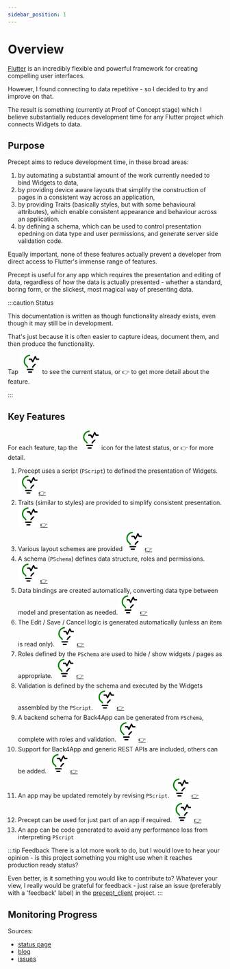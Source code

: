 ```yaml
---
sidebar_position: 1
---
```

# Overview

[Flutter](https://flutter.dev/) is an incredibly flexible and powerful framework for creating compelling user interfaces.

However, I found connecting to data repetitive - so I decided to try and improve on that.

The result is something (currently at Proof of Concept stage) which I believe substantially reduces development time for any Flutter project which connects Widgets to data.

## Purpose

Precept aims to reduce development time, in these broad areas:

1. by automating a substantial amount of the work currently needed to bind Widgets to data,
1. by providing device aware layouts that simplify the construction of pages in a consistent way across an application,
1. by providing Traits (basically styles, but with some behavioural attributes), which enable consistent appearance and behaviour across an application.
1. by defining a schema, which can be used to control presentation epedning on data type and user permissions, and generate server side validation code. 

Equally important, none of these features actually prevent a developer from direct access to Flutter's immense range of features.

Precept is useful for any app which requires the presentation and editing of data, regardless of how the data is actually presented - whether a standard, boring form, or the slickest, most magical way of presenting data.


:::caution Status

This documentation is written as though functionality already exists, even though it may still be in development.

That's just because it is often easier to capture ideas, document them, and then produce the functionality.

Tap ![status](images/status.svg) to see the current status, or :point_right: to get more detail about the feature.


:::

## Key Features

For each feature, tap the ![status](images/status.svg) icon for the latest status, or :point_right: for more detail.

1. Precept uses a script (`PScript`) to defined the presentation of Widgets.[![status](images/status.svg)](status.md#script)[:point_right:](user-guide/precept-script.md)
1. Traits (similar to styles) are provided to simplify consistent presentation.[![status](images/status.svg)](status.md#traits) [:point_right:](user-guide/traits.md)
1. Various layout schemes are provided[![status](images/status.svg)](status.md#layouts) [:point_right:](user-guide/layouts.md)
1. A schema (`PSchema`) defines data structure, roles and permissions.[![status](images/status.svg)](status.md#schema) [:point_right:](user-guide/layouts.md)
1. Data bindings are created automatically, converting data type between model and presentation as needed.[![status](images/status.svg)](status.md#data-bindings) [:point_right:](./user-guide/data-bindings.md)
1. The Edit / Save / Cancel logic is generated automatically (unless an item is read only).[![status](images/status.svg)](status.md#edit-save-cancel) [:point_right:](./user-guide/edit-save-cancel.md)
1. Roles defined by the `PSchema` are used to hide / show widgets / pages as appropriate. [![status](images/status.svg)](status.md#roles-control-display) [:point_right:](./user-guide/roles-control-display.md)
1. Validation is defined by the schema and executed by the Widgets assembled by the `PScript`. [![status](images/status.svg)](status.md#validation) [:point_right:](./user-guide/validation.md)
1. A backend schema for Back4App can be generated from `PSchema`, complete with roles and validation.[![status](images/status.svg)](status.md#server-side-schema-generation) [:point_right:](user-guide/server-side.md)
1. Support for Back4App and generic REST APIs are included, others can be added. [![status](images/status.svg)](status.md#data-providers) [:point_right:](./user-guide/data-providers.md)
1. An app may be updated remotely by revising `PScript`.[![status](images/status.svg)](status.md#remote-update) [:point_right:](./user-guide/script-management.md#remote-update)
1. Precept can be used for just part of an app if required.[![status](images/status.svg)](status.md#partial-use) [:point_right:](./user-guide/partial-use.md)
1. An app can be code generated to avoid any performance loss from interpreting `PScript`




:::tip Feedback
There is a lot more work to do, but I would love to hear your opinion - is this project something you might use when it reaches production ready status?

Even better, is it something you would like to contribute to? Whatever your view, I really would be grateful for feedback -  just raise an issue (preferably with a 'feedback' label) in the [precept_client](https://gitlab.com/precept1/precept_client) project.
:::

## Monitoring Progress

Sources:

- [status page](./status.md)
- [blog](../../blog)
- [issues](https://gitlab.com/precept1/precept_client)


